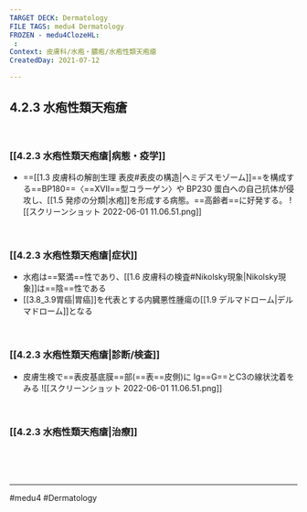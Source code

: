 ```yaml
---
TARGET DECK: Dermatology
FILE TAGS: medu4 Dermatology
FROZEN - medu4ClozeHL:
 : 
Context: 皮膚科/水疱・膿疱/水疱性類天疱瘡
CreatedDay: 2021-07-12

---
```


## 4.2.3 水疱性類天疱瘡

<br>

### [[4.2.3 水疱性類天疱瘡|病態・疫学]]
* ==[[1.3 皮膚科の解剖生理 表皮#表皮の構造|ヘミデスモゾーム]]==を構成する==BP180==〈==XⅦ==型コラーゲン〉や BP230 蛋白への自己抗体が侵攻し、[[1.5 発疹の分類|水疱]]を形成する病態。==高齢者==に好発する。
![[スクリーンショット 2022-06-01 11.06.51.png]]
<!--ID: 1626163350153-->



<br>

### [[4.2.3 水疱性類天疱瘡|症状]]
* 水疱は==緊満==性であり、[[1.6 皮膚科の検査#Nikolsky現象|Nikolsky現象]]は==陰==性である
* [[3.8_3.9胃癌|胃癌]]を代表とする内臓悪性腫瘍の[[1.9 デルマドローム|デルマドローム]]となる
<!--ID: 1626163350159-->


<br>

### [[4.2.3 水疱性類天疱瘡|診断/検査]]
* 皮膚生検で==表皮基底膜==部(==表==皮側)に Ig==G==とC3の線状沈着をみる
![[スクリーンショット 2022-06-01 11.06.51.png]]
<!--ID: 1626163350164-->


<br>

### [[4.2.3 水疱性類天疱瘡|治療]]


<br><br><br>

---
#medu4 #Dermatology  
